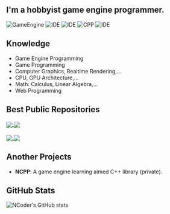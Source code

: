 ## I'm a hobbyist game engine programmer.
  
![GameEngine](https://badgen.net/badge/GameEngine/UnrealEngine|Unity|Godot|ING/cyan)
![IDE](https://badgen.net/badge/IDE/VS2022|Xcode|CLion/green)
![IDE](https://badgen.net/badge/TextEditor/VSCode/green)
![CPP](https://badgen.net/badge/CPP/17%2C%2020/yellow)
![IDE](https://badgen.net/badge/OS/Windows|MacOS|Ubuntu/red)

## Knowledge ##
+ Game Engine Programming
+ Game Programming
+ Computer Graphics, Realtime Rendering,...
+ CPU, GPU Architecture,...
+ Math: Calculus, Linear Algebra,...
+ Web Programming

## Best Public Repositories ##
<a href="https://github.com/INGTechnologies/ING">
  <img align="center" src="https://github-readme-stats.vercel.app/api/pin/?username=INGTechnologies&repo=ING&title_color=61dafb&icon_color=61dafb&text_color=ffffff&bg_color=20232a&border_color=0c1a25&show_icons=true" />
</a> 
<a href="https://github.com/n-c0d3r/NCPPLite">
  <img align="center" src="https://github-readme-stats.vercel.app/api/pin/?username=n-c0d3r&repo=NCPPLite&title_color=61dafb&icon_color=61dafb&text_color=ffffff&bg_color=20232a&border_color=0c1a25&show_icons=true" />
</a>

<br/>
<br/>

<a href="https://github.com/n-c0d3r/n0d3s">
  <img align="center" src="https://github-readme-stats.vercel.app/api/pin/?username=n-c0d3r&repo=n0d3s&title_color=61dafb&icon_color=61dafb&text_color=ffffff&bg_color=20232a&border_color=0c1a25&show_icons=true" />
</a>
<a href="https://github.com/N1ghtTeam/NFramework">
  <img align="center" src="https://github-readme-stats.vercel.app/api/pin/?username=N1ghtTeam&repo=NFramework&icon_color=61dafb&text_color=ffffff&bg_color=20232a&border_color=0c1a25&show_icons=true"/>
</a>

## Another Projects ##
- **NCPP**: A game engine learning aimed C++ library (private).

## GitHub Stats ##
![NCoder's GitHub stats](https://github-readme-stats.vercel.app/api?username=n-c0d3r&show_icons=true&title_color=61dafb&icon_color=61dafb&text_color=ffffff&bg_color=20232a&border_color=0c1a25&show_icons=true")
